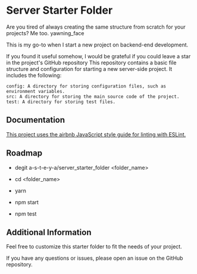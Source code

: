 # Server Starter Folder

Are you tired of always creating the same structure from scratch for your projects? Me too. yawning_face

This is my go-to when I start a new project on backend-end development.

If you found it useful somehow, I would be grateful if you could leave a star in the project's GitHub repository
This repository contains a basic file structure and configuration for starting a new server-side project. It includes the following:

    config: A directory for storing configuration files, such as environment variables.
    src: A directory for storing the main source code of the project.
    test: A directory for storing test files.


## Documentation

[This project uses the airbnb JavaScript style guide for linting with ESLint.](https://github.com/airbnb/javascript)


## Roadmap

- degit a-s-t-e-y-a/server_starter_folder <folder_name>

- cd <folder_name>

- yarn

- npm start

- npm test


## Additional Information

Feel free to customize this starter folder to fit the needs of your project.

If you have any questions or issues, please open an issue on the GitHub repository.


